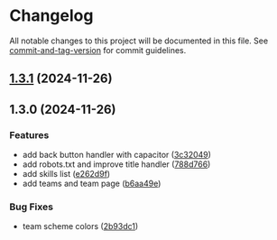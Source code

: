 # Changelog

All notable changes to this project will be documented in this file. See [commit-and-tag-version](https://github.com/absolute-version/commit-and-tag-version) for commit guidelines.

## [1.3.1](https://github.com/emrivero/league-forge/compare/v1.3.0...v1.3.1) (2024-11-26)

## 1.3.0 (2024-11-26)


### Features

* add back button handler with capacitor ([3c32049](https://github.com/emrivero/league-forge/commit/3c32049c23f763616ebf8bd8506e689cc8b8e297))
* add robots.txt and improve title handler ([788d766](https://github.com/emrivero/league-forge/commit/788d766c31a0ed650d0d63d20281e7e5ec0abc96))
* add skills list ([e262d9f](https://github.com/emrivero/league-forge/commit/e262d9fd99730c9701b3fec990367d640bdf9b2d))
* add teams and team page ([b6aa49e](https://github.com/emrivero/league-forge/commit/b6aa49ecc23476d10e2751d0ae58b7af85571376))


### Bug Fixes

* team scheme colors ([2b93dc1](https://github.com/emrivero/league-forge/commit/2b93dc17c2cf5f5e2cc901dfe38a34f68e083a85))
